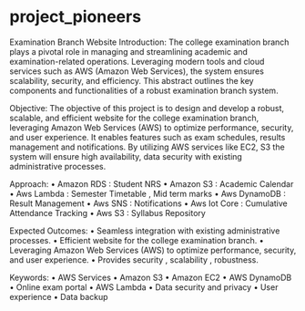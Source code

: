 # project_pioneers
Examination Branch Website
Introduction:
The college examination branch plays a pivotal role in managing and streamlining academic and examination-related operations. Leveraging modern tools and cloud services such as AWS (Amazon Web Services), the system ensures scalability, security, and efficiency. This abstract outlines the key components and functionalities of a robust examination branch system.


Objective:
The objective of this project is to design and develop a robust, scalable, and efficient website for the college examination branch, leveraging Amazon Web Services (AWS) to optimize performance, security, and user experience. It enables features such as exam schedules, results management and notifications. By utilizing AWS services like EC2, S3 the system will ensure high availability, data security with existing administrative processes.


Approach:
•	Amazon RDS     : Student NRS 
•	Amazon S3         : Academic Calendar 
•	Aws Lambda       : Semester Timetable , Mid term marks
•	Aws DynamoDB : Result Management
•	Aws SNS             : Notifications
•	Aws Iot Core       : Cumulative Attendance Tracking
•	Aws S3                : Syllabus Repository


Expected Outcomes:
•	Seamless integration with existing administrative processes.
•	Efficient website for the college examination branch.
•	Leveraging Amazon Web Services (AWS) to optimize performance, security, and user experience.
•	Provides security , scalability , robustness.


Keywords:
•	AWS Services
•	Amazon S3
•	Amazon EC2
•	AWS DynamoDB
•	Online exam portal
•	AWS Lambda
•	Data security and privacy
•	User experience
•	Data backup
